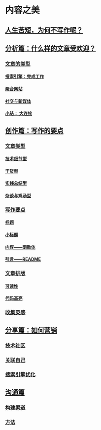 # 内容之美

## [人生苦短，为何不写作呢？](#序人生苦短为何不写作呢)

## [分析篇：什么样的文章受欢迎？](#分析篇什么样的文章受欢迎)

### [文章的类型](#文章的类型)

#### [搜索引擎：完成工作](#搜索引擎完成工作)

#### [聚合网站](#聚合网站)

#### [社交与新媒体](#社交与新媒体)

#### [小结： 大连接](#小结-大连接)

## [创作篇：写作的要点](#创作篇写作的要点)

### [文章类型](#文章类型)

#### [技术细节型](#技术细节型)

#### [干货型](#干货型)

#### [实践总结型](#实践总结型)

#### [杂谈与鸡汤型](#杂谈与鸡汤型)

### [写作要点](#写作要点)

#### [标题](#标题)

#### [小标题](#小标题)

#### [内容——函数体](#内容函数体)

#### [引言——README](#引言readme)

### [文章排版](#文章排版)

#### [可读性](#可读性)

#### [代码高亮](#代码高亮)

### [收集灵感](#收集灵感)

## [分享篇：如何营销](#分享篇如何营销)

### [技术社区](#技术社区)

### [关联自己](#关联自己)

### [搜索引擎优化](#搜索引擎优化)

## [沟通篇](#沟通篇)

### [构建渠道](#构建渠道)

### [方法](#方法)

